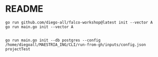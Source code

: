 # README



    go run github.com/diego-all/falco-workshop@latest init --vector A
    go run main.go init --vector A


    go run main.go init --db postgres --config /home/diegoall/MAESTRIA_ING/CLI/run-from-gh/inputs/config.json projectTest


